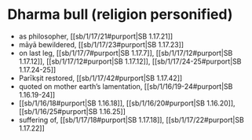 # Dharma bull (religion personified)

* as philosopher, [[sb/1/17/21#purport|SB 1.17.21]]
* māyā bewildered, [[sb/1/17/23#purport|SB 1.17.23]]
* on last leg, [[sb/1/17/7#purport|SB 1.17.7]], [[sb/1/17/12#purport|SB 1.17.12]], [[sb/1/17/12#purport|SB 1.17.12]], [[sb/1/17/24-25#purport|SB 1.17.24-25]]
* Parīkṣit restored, [[sb/1/17/42#purport|SB 1.17.42]]
* quoted on mother earth’s lamentation, [[sb/1/16/19-24#purport|SB 1.16.19-24]]
*  [[sb/1/16/18#purport|SB 1.16.18]], [[sb/1/16/20#purport|SB 1.16.20]], [[sb/1/16/25#purport|SB 1.16.25]]
* suffering of, [[sb/1/17/18#purport|SB 1.17.18]], [[sb/1/17/22#purport|SB 1.17.22]]
